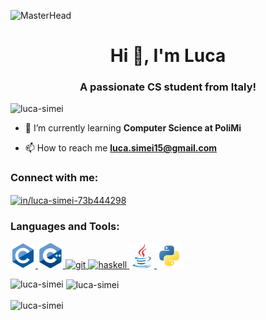 ![MasterHead](https://user-images.githubusercontent.com/74038190/241765440-80728820-e06b-4f96-9c9e-9df46f0cc0a5.gif)
<h1 align="center">Hi 👋, I'm Luca</h1>
<h3 align="center">A passionate CS student from Italy!</h3>

<p align="left"> <img src="https://komarev.com/ghpvc/?username=luca-simei&label=Profile%20views&color=0e75b6&style=flat" alt="luca-simei" /> </p>

- 🌱 I’m currently learning **Computer Science at PoliMi**

- 📫 How to reach me **luca.simei15@gmail.com**

<h3 align="left">Connect with me:</h3>
<p align="left">
<a href="https://linkedin.com/in/in/luca-simei-73b444298" target="blank"><img align="center" src="https://raw.githubusercontent.com/rahuldkjain/github-profile-readme-generator/master/src/images/icons/Social/linked-in-alt.svg" alt="in/luca-simei-73b444298" height="30" width="40" /></a>
</p>

<h3 align="left">Languages and Tools:</h3>
<p align="left"> <a href="https://www.cprogramming.com/" target="_blank" rel="noreferrer"> <img src="https://raw.githubusercontent.com/devicons/devicon/master/icons/c/c-original.svg" alt="c" width="40" height="40"/> </a> <a href="https://www.w3schools.com/cpp/" target="_blank" rel="noreferrer"> <img src="https://raw.githubusercontent.com/devicons/devicon/master/icons/cplusplus/cplusplus-original.svg" alt="cplusplus" width="40" height="40"/> </a> <a href="https://git-scm.com/" target="_blank" rel="noreferrer"> <img src="https://www.vectorlogo.zone/logos/git-scm/git-scm-icon.svg" alt="git" width="40" height="40"/> </a> <a href="https://www.haskell.org/" target="_blank" rel="noreferrer"> <img src="https://upload.wikimedia.org/wikipedia/commons/1/1c/Haskell-Logo.svg" alt="haskell" width="40" height="40"/> </a> <a href="https://www.java.com" target="_blank" rel="noreferrer"> <img src="https://raw.githubusercontent.com/devicons/devicon/master/icons/java/java-original.svg" alt="java" width="40" height="40"/> </a> <a href="https://www.python.org" target="_blank" rel="noreferrer"> <img src="https://raw.githubusercontent.com/devicons/devicon/master/icons/python/python-original.svg" alt="python" width="40" height="40"/> </a> </p>

<p><img align="left" src="https://github-readme-stats.vercel.app/api/top-langs?username=luca-simei&theme=dark&show_icons=true&locale=en&layout=compact" alt="luca-simei" /></p>

<p>&nbsp;<img align="center" src="https://github-readme-stats.vercel.app/api?username=luca-simei&theme=dark&show_icons=true&locale=en" alt="luca-simei" /></p>

<p><img align="center" src="https://github-readme-streak-stats.herokuapp.com?user=luca-simei&theme=dark" alt="luca-simei" /></p>

